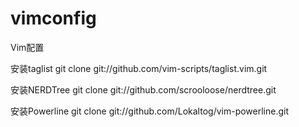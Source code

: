 # vimconfig
Vim配置

安装taglist
git clone git://github.com/vim-scripts/taglist.vim.git

安装NERDTree
git clone git://github.com/scrooloose/nerdtree.git

安装Powerline
git clone git://github.com/Lokaltog/vim-powerline.git

